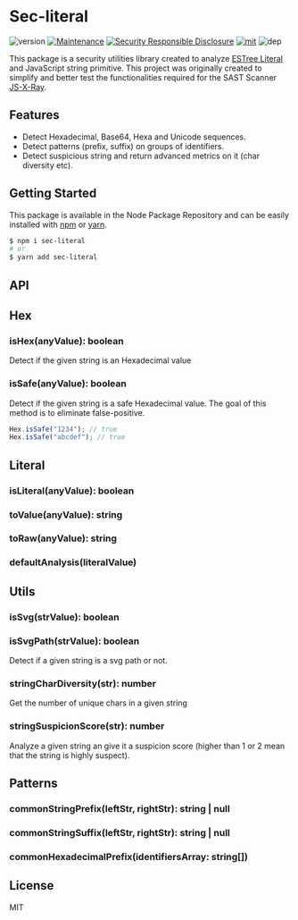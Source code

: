 # Sec-literal
![version](https://img.shields.io/badge/dynamic/json.svg?url=https://raw.githubusercontent.com/fraxken/sec-literal/master/package.json&query=$.version&label=Version)
[![Maintenance](https://img.shields.io/badge/Maintained%3F-yes-green.svg)](https://github.com/fraxken/sec-literal/commit-activity)
[![Security Responsible Disclosure](https://img.shields.io/badge/Security-Responsible%20Disclosure-yellow.svg)](https://github.com/nodejs/security-wg/blob/master/processes/responsible_disclosure_template.md
)
[![mit](https://img.shields.io/github/license/Naereen/StrapDown.js.svg)](https://github.com/fraxken/sec-literal/blob/master/LICENSE)
![dep](https://img.shields.io/david/fraxken/sec-literal)

This package is a security utilities library created to analyze [ESTree Literal](https://github.com/estree/estree/blob/master/es5.md#literal) and JavaScript string primitive. This project was originally created to simplify and better test the functionalities required for the SAST Scanner [JS-X-Ray](https://github.com/fraxken/js-x-ray).

## Features

- Detect Hexadecimal, Base64, Hexa and Unicode sequences.
- Detect patterns (prefix, suffix) on groups of identifiers.
- Detect suspicious string and return advanced metrics on it (char diversity etc).

## Getting Started

This package is available in the Node Package Repository and can be easily installed with [npm](https://docs.npmjs.com/getting-started/what-is-npm) or [yarn](https://yarnpkg.com).

```bash
$ npm i sec-literal
# or
$ yarn add sec-literal
```

## API

## Hex

### isHex(anyValue): boolean
Detect if the given string is an Hexadecimal value

### isSafe(anyValue): boolean
Detect if the given string is a safe Hexadecimal value. The goal of this method is to eliminate false-positive.

```js
Hex.isSafe("1234"); // true
Hex.isSafe("abcdef"); // true
```

## Literal

### isLiteral(anyValue): boolean
### toValue(anyValue): string
### toRaw(anyValue): string
### defaultAnalysis(literalValue)

## Utils

### isSvg(strValue): boolean

### isSvgPath(strValue): boolean
Detect if a given string is a svg path or not.

### stringCharDiversity(str): number
Get the number of unique chars in a given string

### stringSuspicionScore(str): number
Analyze a given string an give it a suspicion score (higher than 1 or 2 mean that the string is highly suspect).

## Patterns

### commonStringPrefix(leftStr, rightStr): string | null
### commonStringSuffix(leftStr, rightStr): string | null
### commonHexadecimalPrefix(identifiersArray: string[])

## License
MIT
